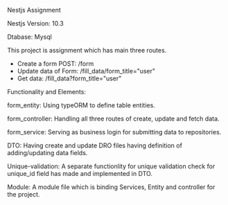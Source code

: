 Nestjs Assignment

Nestjs Version: 10.3

Dtabase: Mysql

This project is assignment which has main three routes.
 - Create a form POST: /form
 - Update data of Form: /fill_data/form_title="user"
 - Get data: /fill_data?form_title="user"

Functionality and Elements:

form_entity: Using typeORM to define table entities.

form_controller:  Handling all three routes of create, update and fetch data.

form_service: Serving as business login for submitting data to repositories.

DTO: Having create and update DRO files having definition of adding/updating data fields.

Unique-validation: A separate functionlity for unique validation check for unique_id field has made and implemented in DTO.

Module: A module file which is binding Services, Entity and controller for the project.




   
   
